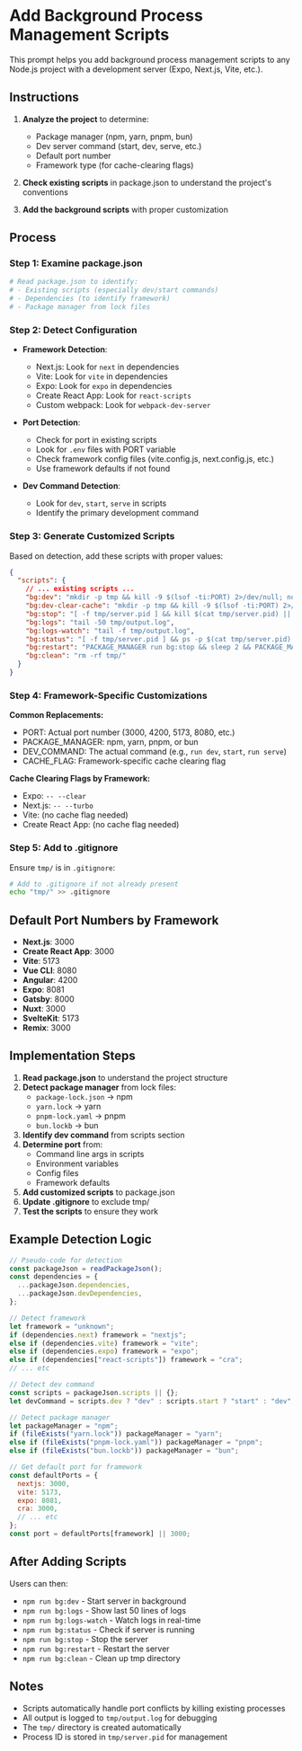# Add Background Process Management Scripts

This prompt helps you add background process management scripts to any Node.js project with a development server (Expo, Next.js, Vite, etc.).

## Instructions

1. **Analyze the project** to determine:

   - Package manager (npm, yarn, pnpm, bun)
   - Dev server command (start, dev, serve, etc.)
   - Default port number
   - Framework type (for cache-clearing flags)

2. **Check existing scripts** in package.json to understand the project's conventions

3. **Add the background scripts** with proper customization

## Process

### Step 1: Examine package.json

```bash
# Read package.json to identify:
# - Existing scripts (especially dev/start commands)
# - Dependencies (to identify framework)
# - Package manager from lock files
```

### Step 2: Detect Configuration

- **Framework Detection**:

  - Next.js: Look for `next` in dependencies
  - Vite: Look for `vite` in dependencies
  - Expo: Look for `expo` in dependencies
  - Create React App: Look for `react-scripts`
  - Custom webpack: Look for `webpack-dev-server`

- **Port Detection**:

  - Check for port in existing scripts
  - Look for `.env` files with PORT variable
  - Check framework config files (vite.config.js, next.config.js, etc.)
  - Use framework defaults if not found

- **Dev Command Detection**:
  - Look for `dev`, `start`, `serve` in scripts
  - Identify the primary development command

### Step 3: Generate Customized Scripts

Based on detection, add these scripts with proper values:

```json
{
  "scripts": {
    // ... existing scripts ...
    "bg:dev": "mkdir -p tmp && kill -9 $(lsof -ti:PORT) 2>/dev/null; nohup PACKAGE_MANAGER DEV_COMMAND > tmp/output.log 2>&1 & echo $! > tmp/server.pid",
    "bg:dev-clear-cache": "mkdir -p tmp && kill -9 $(lsof -ti:PORT) 2>/dev/null; nohup PACKAGE_MANAGER DEV_COMMAND CACHE_FLAG > tmp/output.log 2>&1 & echo $! > tmp/server.pid",
    "bg:stop": "[ -f tmp/server.pid ] && kill $(cat tmp/server.pid) || echo 'No server running'",
    "bg:logs": "tail -50 tmp/output.log",
    "bg:logs-watch": "tail -f tmp/output.log",
    "bg:status": "[ -f tmp/server.pid ] && ps -p $(cat tmp/server.pid) >/dev/null && echo 'Server running (PID: '$(cat tmp/server.pid)')' || echo 'Server not running'",
    "bg:restart": "PACKAGE_MANAGER run bg:stop && sleep 2 && PACKAGE_MANAGER run bg:dev",
    "bg:clean": "rm -rf tmp/"
  }
}
```

### Step 4: Framework-Specific Customizations

**Common Replacements:**

- PORT: Actual port number (3000, 4200, 5173, 8080, etc.)
- PACKAGE_MANAGER: npm, yarn, pnpm, or bun
- DEV_COMMAND: The actual command (e.g., `run dev`, `start`, `run serve`)
- CACHE_FLAG: Framework-specific cache clearing flag

**Cache Clearing Flags by Framework:**

- Expo: `-- --clear`
- Next.js: `-- --turbo`
- Vite: (no cache flag needed)
- Create React App: (no cache flag needed)

### Step 5: Add to .gitignore

Ensure `tmp/` is in `.gitignore`:

```bash
# Add to .gitignore if not already present
echo "tmp/" >> .gitignore
```

## Default Port Numbers by Framework

- **Next.js**: 3000
- **Create React App**: 3000
- **Vite**: 5173
- **Vue CLI**: 8080
- **Angular**: 4200
- **Expo**: 8081
- **Gatsby**: 8000
- **Nuxt**: 3000
- **SvelteKit**: 5173
- **Remix**: 3000

## Implementation Steps

1. **Read package.json** to understand the project structure
2. **Detect package manager** from lock files:
   - `package-lock.json` → npm
   - `yarn.lock` → yarn
   - `pnpm-lock.yaml` → pnpm
   - `bun.lockb` → bun
3. **Identify dev command** from scripts section
4. **Determine port** from:
   - Command line args in scripts
   - Environment variables
   - Config files
   - Framework defaults
5. **Add customized scripts** to package.json
6. **Update .gitignore** to exclude tmp/
7. **Test the scripts** to ensure they work

## Example Detection Logic

```javascript
// Pseudo-code for detection
const packageJson = readPackageJson();
const dependencies = {
  ...packageJson.dependencies,
  ...packageJson.devDependencies,
};

// Detect framework
let framework = "unknown";
if (dependencies.next) framework = "nextjs";
else if (dependencies.vite) framework = "vite";
else if (dependencies.expo) framework = "expo";
else if (dependencies["react-scripts"]) framework = "cra";
// ... etc

// Detect dev command
const scripts = packageJson.scripts || {};
let devCommand = scripts.dev ? "dev" : scripts.start ? "start" : "dev";

// Detect package manager
let packageManager = "npm";
if (fileExists("yarn.lock")) packageManager = "yarn";
else if (fileExists("pnpm-lock.yaml")) packageManager = "pnpm";
else if (fileExists("bun.lockb")) packageManager = "bun";

// Get default port for framework
const defaultPorts = {
  nextjs: 3000,
  vite: 5173,
  expo: 8081,
  cra: 3000,
  // ... etc
};
const port = defaultPorts[framework] || 3000;
```

## After Adding Scripts

Users can then:

- `npm run bg:dev` - Start server in background
- `npm run bg:logs` - Show last 50 lines of logs
- `npm run bg:logs-watch` - Watch logs in real-time
- `npm run bg:status` - Check if server is running
- `npm run bg:stop` - Stop the server
- `npm run bg:restart` - Restart the server
- `npm run bg:clean` - Clean up tmp directory

## Notes

- Scripts automatically handle port conflicts by killing existing processes
- All output is logged to `tmp/output.log` for debugging
- The `tmp/` directory is created automatically
- Process ID is stored in `tmp/server.pid` for management
